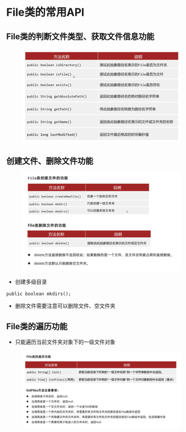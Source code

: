 # File类的常用API

## File类的判断文件类型、获取文件信息功能

<figure><img src="../.gitbook/assets/Screen Shot 2022-11-10 at 2.31.38 PM.png" alt=""><figcaption></figcaption></figure>

## 创建文件、删除文件功能

<figure><img src="../.gitbook/assets/Screen Shot 2022-11-10 at 2.40.16 PM.png" alt=""><figcaption></figcaption></figure>


 * 创建多级目录
```
public boolean mkdirs();
```

* 删除文件需要注意可以删除文件、空文件夹

## File类的遍历功能

* 只能遍历当前文件夹对象下的一级文件对象

<figure><img src="../.gitbook/assets/Screen Shot 2022-11-10 at 2.49.56 PM.png" alt=""><figcaption></figcaption></figure>
 
